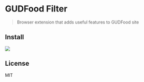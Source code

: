 # GUDFood Filter

[link-cws]: https://chrome.google.com/webstore/detail/gudfood-filter/fiaebiaaakpncdnaoplmcgbgopmnhnlc "Version published on Chrome Web Store"

> Browser extension that adds useful features to GUDFood site

## Install
[][link-cws] [<img valign="middle" src="https://img.shields.io/chrome-web-store/v/fiaebiaaakpncdnaoplmcgbgopmnhnlc.svg">][link-cws]

## License

MIT
